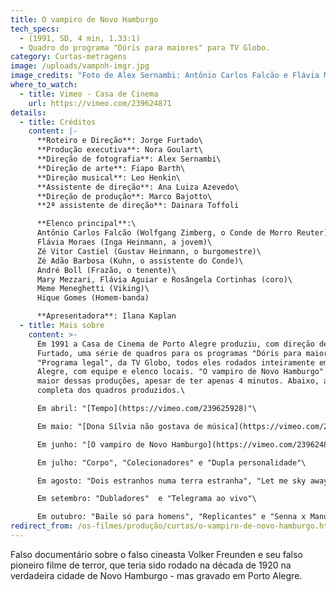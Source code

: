 ```yaml
---
title: O vampiro de Novo Hamburgo
tech_specs:
  - (1991, SD, 4 min, 1.33:1)
  - Quadro do programa "Dóris para maiores" para TV Globo.
category: Curtas-metragens
image: /uploads/vampnh-imgr.jpg
image_credits: "Foto de Alex Sernambi: Antônio Carlos Falcão e Flávia Moraes"
where_to_watch:
  - title: Vimeo - Casa de Cinema
    url: https://vimeo.com/239624871
details:
  - title: Créditos
    content: |-
      **Roteiro e Direção**: Jorge Furtado\
      **Produção executiva**: Nora Goulart\
      **Direção de fotografia**: Alex Sernambi\
      **Direção de arte**: Fiapo Barth\
      **Direção musical**: Leo Henkin\
      **Assistente de direção**: Ana Luiza Azevedo\
      **Direção de produção**: Marco Bajotto\
      **2ª assistente de direção**: Dainara Toffoli

      **Elenco principal**:\
      Antônio Carlos Falcão (Wolfgang Zimberg, o Conde de Morro Reuter)\
      Flávia Moraes (Inga Heinmann, a jovem)\
      Zé Vitor Castiel (Gustav Heinmann, o burgomestre)\
      Zé Adão Barbosa (Kuhn, o assistente do Conde)\
      André Boll (Frazão, o tenente)\
      Mary Mezzari, Flávia Aguiar e Rosângela Cortinhas (coro)\
      Meme Meneghetti (Viking)\
      Hique Gomes (Homem-banda)

      **Apresentadora**: Ilana Kaplan
  - title: Mais sobre
    content: >-
      Em 1991 a Casa de Cinema de Porto Alegre produziu, com direção de Jorge
      Furtado, uma série de quadros para os programas "Dóris para maiores" e
      "Programa legal", da TV Globo, todos eles rodados inteiramente em Porto
      Alegre, com equipe e elenco locais. "O vampiro de Novo Hamburgo" foi a
      maior dessas produções, apesar de ter apenas 4 minutos. Abaixo, a lista
      completa dos quadros produzidos.\

      Em abril: "[Tempo](https://vimeo.com/239625928)"\

      Em maio: "[Dona Sílvia não gostava de música](https://vimeo.com/239623690)"\

      Em junho: "[O vampiro de Novo Hamburgo](https://vimeo.com/239624871)"\

      Em julho: "Corpo", "Colecionadores" e "Dupla personalidade"\

      Em agosto: "Dois estranhos numa terra estranha", "Let me sky away", "Inventores" e "Separatismo"\

      Em setembro: "Dubladores"  e "Telegrama ao vivo"\

      Em outubro: "Baile só para homens", "Replicantes" e "Senna x Manuel da Conceição"
redirect_from: /os-filmes/produção/curtas/o-vampiro-de-novo-hamburgo.html
---
```

Falso documentário sobre o falso cineasta Volker Freunden e seu falso pioneiro filme de terror, que teria sido rodado na década de 1920 na verdadeira cidade de Novo Hamburgo - mas gravado em Porto Alegre.
